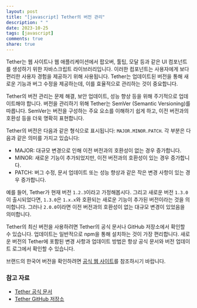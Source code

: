 ```yaml
---
layout: post
title: "[javascript] Tether의 버전 관리"
description: " "
date: 2023-10-25
tags: [javascript]
comments: true
share: true
---
```


Tether는 웹 사이트나 웹 애플리케이션에서 팝오버, 툴팁, 모달 등과 같은 UI 컴포넌트를 생성하기 위한 자바스크립트 라이브러리입니다. 이러한 컴포넌트는 사용자에게 보다 편리한 사용자 경험을 제공하기 위해 사용됩니다. Tether는 업데이트된 버전을 통해 새로운 기능과 버그 수정을 제공하는데, 이를 효율적으로 관리하는 것이 중요합니다.

Tether의 버전 관리는 문제 해결, 보안 업데이트, 성능 향상 등을 위해 주기적으로 업데이트해야 합니다. 버전을 관리하기 위해 Tether는 SemVer (Semantic Versioning)를 따릅니다. SemVer는 버전을 구성하는 주요 요소를 이해하기 쉽게 하고, 이전 버전과의 호환성 등을 더욱 명확히 표현합니다.

Tether의 버전은 다음과 같은 형식으로 표시됩니다: `MAJOR.MINOR.PATCH`. 각 부분은 다음과 같은 의미를 가지고 있습니다:

- MAJOR: 대규모 변경으로 인해 이전 버전과의 호환성이 없는 경우 증가합니다.
- MINOR: 새로운 기능이 추가되었지만, 이전 버전과의 호환성이 있는 경우 증가합니다.
- PATCH: 버그 수정, 문서 업데이트 또는 성능 향상과 같은 작은 변경 사항이 있는 경우 증가합니다.

예를 들어, Tether가 현재 버전 `1.2.3`이라고 가정해봅시다. 그리고 새로운 버전 `1.3.0`이 출시되었다면, `1.3.0`은 `1.x.x`와 호환되는 새로운 기능이 추가된 버전이라는 것을 의미합니다. 그러나 `2.0.0`이라면 이전 버전과의 호환성이 없는 대규모 변경이 있었음을 의미합니다.

Tether의 최신 버전을 사용하려면 Tether의 공식 문서나 GitHub 저장소에서 확인할 수 있습니다. 업데이트는 일반적으로 npm을 통해 설치하는 것이 가장 편리합니다. 새로운 버전의 Tether에 포함된 변경 사항과 업데이트 방법은 항상 공식 문서와 버전 업데이트 로그에서 확인할 수 있습니다.

브랜드의 한국어 버전을 확인하려면 [공식 웹 사이트](https://tether.io/)를 참조하시기 바랍니다.

### 참고 자료
- [Tether 공식 문서](https://tether.io/docs/)
- [Tether GitHub 저장소](https://github.com/shipshapecode/tether)